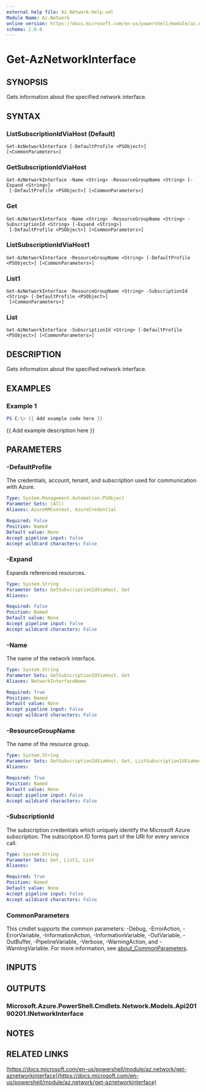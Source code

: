 ```yaml
---
external help file: Az.Network-help.xml
Module Name: Az.Network
online version: https://docs.microsoft.com/en-us/powershell/module/az.network/get-aznetworkinterface
schema: 2.0.0
---
```


# Get-AzNetworkInterface

## SYNOPSIS
Gets information about the specified network interface.

## SYNTAX

### ListSubscriptionIdViaHost (Default)
```
Get-AzNetworkInterface [-DefaultProfile <PSObject>] [<CommonParameters>]
```

### GetSubscriptionIdViaHost
```
Get-AzNetworkInterface -Name <String> -ResourceGroupName <String> [-Expand <String>]
 [-DefaultProfile <PSObject>] [<CommonParameters>]
```

### Get
```
Get-AzNetworkInterface -Name <String> -ResourceGroupName <String> -SubscriptionId <String> [-Expand <String>]
 [-DefaultProfile <PSObject>] [<CommonParameters>]
```

### ListSubscriptionIdViaHost1
```
Get-AzNetworkInterface -ResourceGroupName <String> [-DefaultProfile <PSObject>] [<CommonParameters>]
```

### List1
```
Get-AzNetworkInterface -ResourceGroupName <String> -SubscriptionId <String> [-DefaultProfile <PSObject>]
 [<CommonParameters>]
```

### List
```
Get-AzNetworkInterface -SubscriptionId <String> [-DefaultProfile <PSObject>] [<CommonParameters>]
```

## DESCRIPTION
Gets information about the specified network interface.

## EXAMPLES

### Example 1
```powershell
PS C:\> {{ Add example code here }}
```

{{ Add example description here }}

## PARAMETERS

### -DefaultProfile
The credentials, account, tenant, and subscription used for communication with Azure.

```yaml
Type: System.Management.Automation.PSObject
Parameter Sets: (All)
Aliases: AzureRMContext, AzureCredential

Required: False
Position: Named
Default value: None
Accept pipeline input: False
Accept wildcard characters: False
```

### -Expand
Expands referenced resources.

```yaml
Type: System.String
Parameter Sets: GetSubscriptionIdViaHost, Get
Aliases:

Required: False
Position: Named
Default value: None
Accept pipeline input: False
Accept wildcard characters: False
```

### -Name
The name of the network interface.

```yaml
Type: System.String
Parameter Sets: GetSubscriptionIdViaHost, Get
Aliases: NetworkInterfaceName

Required: True
Position: Named
Default value: None
Accept pipeline input: False
Accept wildcard characters: False
```

### -ResourceGroupName
The name of the resource group.

```yaml
Type: System.String
Parameter Sets: GetSubscriptionIdViaHost, Get, ListSubscriptionIdViaHost1, List1
Aliases:

Required: True
Position: Named
Default value: None
Accept pipeline input: False
Accept wildcard characters: False
```

### -SubscriptionId
The subscription credentials which uniquely identify the Microsoft Azure subscription.
The subscription ID forms part of the URI for every service call.

```yaml
Type: System.String
Parameter Sets: Get, List1, List
Aliases:

Required: True
Position: Named
Default value: None
Accept pipeline input: False
Accept wildcard characters: False
```

### CommonParameters
This cmdlet supports the common parameters: -Debug, -ErrorAction, -ErrorVariable, -InformationAction, -InformationVariable, -OutVariable, -OutBuffer, -PipelineVariable, -Verbose, -WarningAction, and -WarningVariable. For more information, see [about_CommonParameters](http://go.microsoft.com/fwlink/?LinkID=113216).

## INPUTS

## OUTPUTS

### Microsoft.Azure.PowerShell.Cmdlets.Network.Models.Api20190201.INetworkInterface
## NOTES

## RELATED LINKS

[https://docs.microsoft.com/en-us/powershell/module/az.network/get-aznetworkinterface](https://docs.microsoft.com/en-us/powershell/module/az.network/get-aznetworkinterface)

